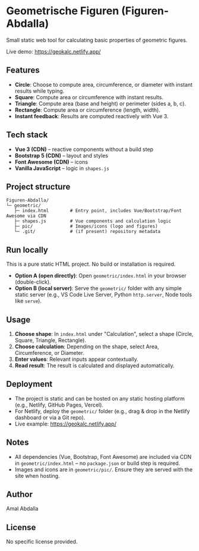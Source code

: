 # Geometrische Figuren (Figuren-Abdalla)

Small static web tool for calculating basic properties of geometric figures.

Live demo: https://geokalc.netlify.app/


## Features
- **Circle**: Choose to compute area, circumference, or diameter with instant results while typing.
- **Square**: Compute area or circumference with instant results.
- **Triangle**: Compute area (base and height) or perimeter (sides a, b, c).
- **Rectangle**: Compute area or circumference (length, width).
- **Instant feedback**: Results are computed reactively with Vue 3.


## Tech stack
- **Vue 3 (CDN)** – reactive components without a build step
- **Bootstrap 5 (CDN)** – layout and styles
- **Font Awesome (CDN)** – icons
- **Vanilla JavaScript** – logic in `shapes.js`


## Project structure
```
Figuren-Abdalla/
└─ geometric/
   ├─ index.html        # Entry point, includes Vue/Bootstrap/Font Awesome via CDN
   ├─ shapes.js         # Vue components and calculation logic
   ├─ pic/              # Images/icons (logo and figures)
   └─ .git/             # (if present) repository metadata
```


## Run locally
This is a pure static HTML project. No build or installation is required.

- **Option A (open directly)**: Open `geometric/index.html` in your browser (double-click).
- **Option B (local server)**: Serve the `geometric/` folder with any simple static server (e.g., VS Code Live Server, Python `http.server`, Node tools like `serve`).


## Usage
1. **Choose shape**: In `index.html` under "Calculation", select a shape (Circle, Square, Triangle, Rectangle).
2. **Choose calculation**: Depending on the shape, select Area, Circumference, or Diameter.
3. **Enter values**: Relevant inputs appear contextually.
4. **Read result**: The result is calculated and displayed automatically.


## Deployment
- The project is static and can be hosted on any static hosting platform (e.g., Netlify, GitHub Pages, Vercel).
- For Netlify, deploy the `geometric/` folder (e.g., drag & drop in the Netlify dashboard or via a Git repo).
- Live example: https://geokalc.netlify.app/


## Notes
- All dependencies (Vue, Bootstrap, Font Awesome) are included via CDN in `geometric/index.html` – no `package.json` or build step is required.
- Images and icons are in `geometric/pic/`. Ensure they are served with the site when hosting.


## Author
Amal Abdalla


## License
No specific license provided.
